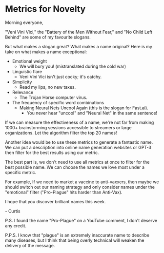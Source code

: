 # Metrics for Novelty

Morning everyone,

"Veni Vini Vici," the "Battery of the Men Without Fear," and "No Child Left Behind" are some of my favourite slogans.

But what makes a slogan great? What makes a name original? Here is my take on what makes a name exceptional:

- Emotional weight
    - We will bury you! (mistranslated during the cold war)
- Linguistic flare
    - Veni Vini Vici isn't just cocky; it's catchy.
- Simplicity
    - Read my lips, no new taxes.
- Relevance
    - The Trojan Horse computer virus.
- The frequency of specific word combinations
    - Making Neural Nets Uncool Again (this is the slogan for Fast.ai).
        - You never hear "uncool" and "Neural Net" in the same sentence!

If we can measure the effectiveness of a name, we're not far from making 1000+ brainstorming sessions accessible to streamers or large organizations. Let the algorithm filter the top 20 names!

Another idea would be to use these metrics to generate a fantastic name. We can put a description into online name generation websites or GPT-3 then filter for the best results using our metric.

The best part is, we don't need to use all metrics at once to filter for the best possible name. We can choose the names we love most under a specific metric.

For example, If we need to market a vaccine to anti-vaxxers, then maybe we should switch out our naming strategy and only consider names under the "emotional" filter ("Pro-Plague" hits harder than Anti-Vax).


I hope that you discover brilliant names this week.

\- Curtis

P.S. I found the name "Pro-Plague" on a YouTube comment, I don't deserve any credit.

P.P.S. I know that "plague" is an extremely inaccurate name to describe many diseases, but I think that being overly technical will weaken the delivery of the message.